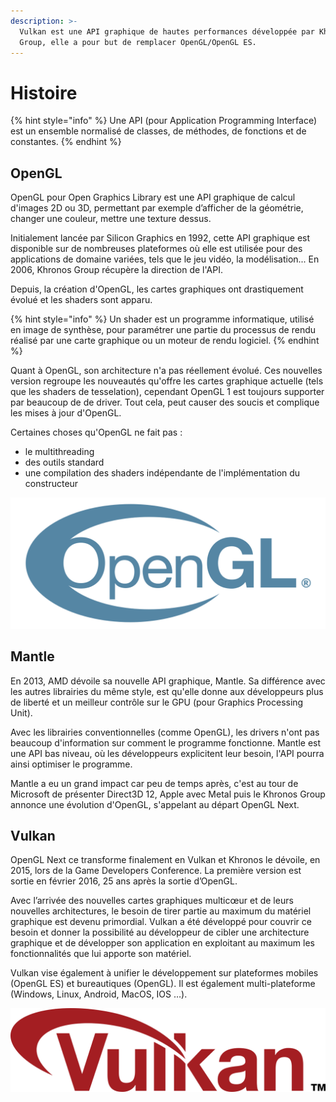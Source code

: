 ```yaml
---
description: >-
  Vulkan est une API graphique de hautes performances développée par Khronos
  Group, elle a pour but de remplacer OpenGL/OpenGL ES.
---
```


# Histoire

{% hint style="info" %}
Une API \(pour Application Programming Interface\) est un ensemble normalisé de classes, de méthodes, de fonctions et de constantes.
{% endhint %}

## OpenGL

OpenGL pour Open Graphics Library est une API graphique de calcul d'images 2D ou 3D, permettant par exemple d’afficher de la géométrie, changer une couleur, mettre une texture dessus.

Initialement lancée par Silicon Graphics en 1992, cette API graphique est disponible sur de nombreuses plateformes où elle est utilisée pour des applications de domaine variées, tels que le jeu vidéo, la modélisation... En 2006, Khronos Group récupère la direction de l'API.

Depuis, la création d'OpenGL, les cartes graphiques ont drastiquement évolué et les shaders sont apparu.

{% hint style="info" %}
Un shader est un programme informatique, utilisé en image de synthèse, pour paramétrer une partie du processus de rendu réalisé par une carte graphique ou un moteur de rendu logiciel.
{% endhint %}

Quant à OpenGL, son architecture n'a pas réellement évolué. Ces nouvelles version regroupe les nouveautés qu'offre les cartes graphique actuelle \(tels que les shaders de tesselation\), cependant OpenGL 1 est toujours supporter par beaucoup de de driver. Tout cela, peut causer des soucis et complique les mises à jour d'OpenGL. 

Certaines choses qu'OpenGL ne fait pas :

* le multithreading
* des outils standard
* une compilation des shaders indépendante de l'implémentation du constructeur

![](../.gitbook/assets/1.png)

## Mantle

En 2013, AMD dévoile sa nouvelle API graphique, Mantle. Sa différence avec les autres librairies du même style, est qu'elle donne aux développeurs plus de liberté et un meilleur contrôle sur le GPU \(pour Graphics Processing Unit\).

Avec les librairies conventionnelles \(comme OpenGL\), les drivers n'ont pas beaucoup d'information sur comment le programme fonctionne. Mantle est une API bas niveau, où les développeurs explicitent leur besoin, l'API pourra ainsi optimiser le programme.

Mantle a eu un grand impact car peu de temps après, c'est au tour de Microsoft de présenter Direct3D 12, Apple avec Metal puis le Khronos Group annonce une évolution d'OpenGL, s'appelant au départ OpenGL Next.

## **Vulkan**

OpenGL Next ce transforme finalement en Vulkan et Khronos le dévoile, en 2015, lors de la Game Developers Conference. La première version est sortie en février 2016, 25 ans après la sortie d’OpenGL.

Avec l’arrivée des nouvelles cartes graphiques multicœur et de leurs nouvelles architectures, le besoin de  tirer partie au maximum du matériel graphique est devenu primordial. Vulkan a été développé pour couvrir ce besoin et donner la possibilité au développeur de cibler une architecture graphique et de développer son application en exploitant au maximum les fonctionnalités que lui apporte son matériel.

Vulkan vise également à unifier le développement sur plateformes mobiles \(OpenGL ES\) et bureautiques \(OpenGL\). Il est également multi-plateforme \(Windows, Linux, Android, MacOS, IOS …\).

![](../.gitbook/assets/0.png)

